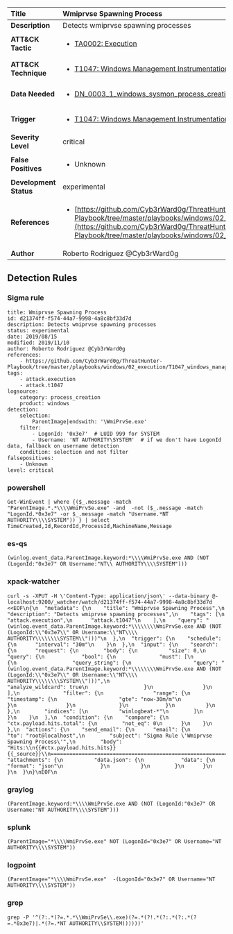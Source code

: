 | Title                    | Wmiprvse Spawning Process       |
|:-------------------------|:------------------|
| **Description**          | Detects wmiprvse spawning processes |
| **ATT&amp;CK Tactic**    |  <ul><li>[TA0002: Execution](https://attack.mitre.org/tactics/TA0002)</li></ul>  |
| **ATT&amp;CK Technique** | <ul><li>[T1047: Windows Management Instrumentation](https://attack.mitre.org/techniques/T1047)</li></ul>  |
| **Data Needed**          | <ul><li>[DN_0003_1_windows_sysmon_process_creation](../Data_Needed/DN_0003_1_windows_sysmon_process_creation.md)</li></ul>  |
| **Trigger**              | <ul><li>[T1047: Windows Management Instrumentation](../Triggers/T1047.md)</li></ul>  |
| **Severity Level**       | critical |
| **False Positives**      | <ul><li>Unknown</li></ul>  |
| **Development Status**   | experimental |
| **References**           | <ul><li>[https://github.com/Cyb3rWard0g/ThreatHunter-Playbook/tree/master/playbooks/windows/02_execution/T1047_windows_management_instrumentation/wmi_win32_process_create_remote.md](https://github.com/Cyb3rWard0g/ThreatHunter-Playbook/tree/master/playbooks/windows/02_execution/T1047_windows_management_instrumentation/wmi_win32_process_create_remote.md)</li></ul>  |
| **Author**               | Roberto Rodriguez @Cyb3rWard0g |


## Detection Rules

### Sigma rule

```
title: Wmiprvse Spawning Process
id: d21374ff-f574-44a7-9998-4a8c8bf33d7d
description: Detects wmiprvse spawning processes
status: experimental
date: 2019/08/15
modified: 2019/11/10
author: Roberto Rodriguez @Cyb3rWard0g
references:
    - https://github.com/Cyb3rWard0g/ThreatHunter-Playbook/tree/master/playbooks/windows/02_execution/T1047_windows_management_instrumentation/wmi_win32_process_create_remote.md
tags:
    - attack.execution
    - attack.t1047
logsource:
    category: process_creation
    product: windows
detection:
    selection:
        ParentImage|endswith: '\WmiPrvSe.exe'
    filter:
        - LogonId: '0x3e7'  # LUID 999 for SYSTEM
        - Username: 'NT AUTHORITY\SYSTEM'  # if we don't have LogonId data, fallback on username detection
    condition: selection and not filter
falsepositives:
    - Unknown
level: critical

```





### powershell
    
```
Get-WinEvent | where {($_.message -match "ParentImage.*.*\\\\WmiPrvSe.exe" -and  -not ($_.message -match "LogonId.*0x3e7" -or $_.message -match "Username.*NT AUTHORITY\\\\SYSTEM")) } | select TimeCreated,Id,RecordId,ProcessId,MachineName,Message
```


### es-qs
    
```
(winlog.event_data.ParentImage.keyword:*\\\\WmiPrvSe.exe AND (NOT (LogonId:"0x3e7" OR Username:"NT\\ AUTHORITY\\\\SYSTEM")))
```


### xpack-watcher
    
```
curl -s -XPUT -H \'Content-Type: application/json\' --data-binary @- localhost:9200/_watcher/watch/d21374ff-f574-44a7-9998-4a8c8bf33d7d <<EOF\n{\n  "metadata": {\n    "title": "Wmiprvse Spawning Process",\n    "description": "Detects wmiprvse spawning processes",\n    "tags": [\n      "attack.execution",\n      "attack.t1047"\n    ],\n    "query": "(winlog.event_data.ParentImage.keyword:*\\\\\\\\WmiPrvSe.exe AND (NOT (LogonId:\\"0x3e7\\" OR Username:\\"NT\\\\ AUTHORITY\\\\\\\\SYSTEM\\")))"\n  },\n  "trigger": {\n    "schedule": {\n      "interval": "30m"\n    }\n  },\n  "input": {\n    "search": {\n      "request": {\n        "body": {\n          "size": 0,\n          "query": {\n            "bool": {\n              "must": [\n                {\n                  "query_string": {\n                    "query": "(winlog.event_data.ParentImage.keyword:*\\\\\\\\WmiPrvSe.exe AND (NOT (LogonId:\\"0x3e7\\" OR Username:\\"NT\\\\ AUTHORITY\\\\\\\\SYSTEM\\")))",\n                    "analyze_wildcard": true\n                  }\n                }\n              ],\n              "filter": {\n                "range": {\n                  "timestamp": {\n                    "gte": "now-30m/m"\n                  }\n                }\n              }\n            }\n          }\n        },\n        "indices": [\n          "winlogbeat-*"\n        ]\n      }\n    }\n  },\n  "condition": {\n    "compare": {\n      "ctx.payload.hits.total": {\n        "not_eq": 0\n      }\n    }\n  },\n  "actions": {\n    "send_email": {\n      "email": {\n        "to": "root@localhost",\n        "subject": "Sigma Rule \'Wmiprvse Spawning Process\'",\n        "body": "Hits:\\n{{#ctx.payload.hits.hits}}{{_source}}\\n================================================================================\\n{{/ctx.payload.hits.hits}}",\n        "attachments": {\n          "data.json": {\n            "data": {\n              "format": "json"\n            }\n          }\n        }\n      }\n    }\n  }\n}\nEOF\n
```


### graylog
    
```
(ParentImage.keyword:*\\\\WmiPrvSe.exe AND (NOT (LogonId:"0x3e7" OR Username:"NT AUTHORITY\\\\SYSTEM")))
```


### splunk
    
```
(ParentImage="*\\\\WmiPrvSe.exe" NOT (LogonId="0x3e7" OR Username="NT AUTHORITY\\\\SYSTEM"))
```


### logpoint
    
```
(ParentImage="*\\\\WmiPrvSe.exe"  -(LogonId="0x3e7" OR Username="NT AUTHORITY\\\\SYSTEM"))
```


### grep
    
```
grep -P '^(?:.*(?=.*.*\\WmiPrvSe\\.exe)(?=.*(?!.*(?:.*(?:.*(?=.*0x3e7)|.*(?=.*NT AUTHORITY\\SYSTEM))))))'
```



